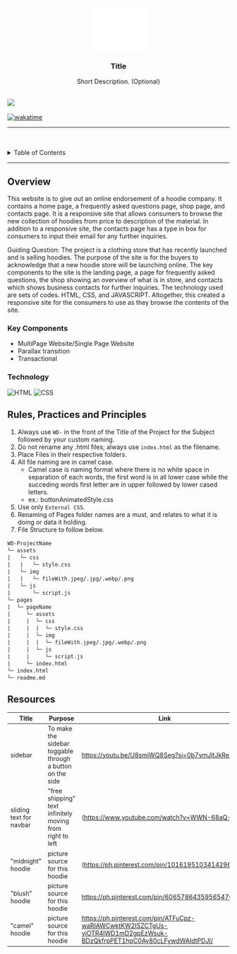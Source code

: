 <a name="readme-top">

<br/>

<br />
<div align="center">
  <a href="https://github.com/zyx-0314/">
  <!-- TODO: If you want to add logo or banner you can add it here -->
    <img src="./assets/img/nyebe_white.png" alt="Nyebe" width="130" height="100">
  </a>
<!-- TODO: Change Title to the name of the title of your Project -->
  <h3 align="center">Title</h3>
</div>
<!-- TODO: Make a short description -->
<div align="center">
  Short Description. (Optional)
</div>

<br />


<!-- TODO: Change the zyx-0314 into your github username  -->
<!-- TODO: Change the WD-Template-Project into the same name of your folder -->
![](https://visit-counter.vercel.app/counter.png?page=arabellabunoan/WD-CLOTHING-FINAL-PROJECT)

[![wakatime](https://wakatime.com/badge/user/018dd99a-4985-4f98-8216-6ca6fe2ce0f8/project/63501637-9a31-42f0-960d-4d0ab47977f8.svg)](https://wakatime.com/badge/user/018dd99a-4985-4f98-8216-6ca6fe2ce0f8/project/63501637-9a31-42f0-960d-4d0ab47977f8)

---

<br />
<br />

<!-- TODO: If you want to add more layers for your readme -->
<details>
  <summary>Table of Contents</summary>
  <ol>
    <li>
      <a href="#overview">Overview</a>
      <ol>
        <li>
          <a href="#key-components">Key Components</a>
        </li>
        <li>
          <a href="#technology">Technology</a>
        </li>
      </ol>
    </li>
    <li>
      <a href="#rule,-practices-and-principles">Rules, Practices and Principles</a>
    </li>
    <li>
      <a href="#resources">Resources</a>
    </li>
  </ol>
</details>

---

## Overview

<!-- TODO: To be changed -->
<!-- The following are just sample -->
This website is to give out an online endorsement of a hoodie company. It contains a home page, a frequently asked questions page, shop page, and contacts page. It is a responsive site that allows consumers to browse the new collection of hoodies from price to description of the material. In addition to a responsive site, the contacts page has a type in box for consumers to input their email for any further inquiries.

Guiding Question:
The project is a clothing store that has recently launched and is selling hoodies. The purpose of the site is for the buyers to acknowledge that a new hoodie store will be launching online. The key components to the site is the landing page, a page for frequently asked questions, the shop showing an overview of what is in store, and contacts which shows business contacts for further inquiries. The technology used are sets of codes. HTML, CSS, and JAVASCRIPT. Altogether, this created a responsive site for the consumers to use as they browse the contents of the site.

### Key Components
<!-- TODO: List of Key Components -->
<!-- The following are just sample -->
- MultiPage Website/Single Page Website
- Parallax transition
- Transactional

### Technology
<!-- TODO: List of Technology Used -->
![HTML](https://img.shields.io/badge/HTML-E34F26?style=for-the-badge&logo=html5&logoColor=white)
![CSS](https://img.shields.io/badge/CSS-1572B6?style=for-the-badge&logo=css3&logoColor=white)

## Rules, Practices and Principles
1. Always use `WD-` in the front of the Title of the Project for the Subject followed by your custom naming.
2. Do not rename any .html files; always use `index.html` as the filename.
3. Place Files in their respective folders.
4. All file naming are in camel case.
   - Camel case is naming format where there is no white space in separation of each words, the first word is in all lower case while the succeding words first letter are in upper followed by lower cased letters.
   - ex.: buttonAnimatedStyle.css
5. Use only `External CSS`.
6. Renaming of Pages folder names are a must, and relates to what it is doing or data it holding.
7. File Structure to follow below.

```
WD-ProjectName
└─ assets
|   └─ css
|   |   └─ style.css
|   └─ img
|   |   └─ fileWith.jpeg/.jpg/.webp/.png
|   └─ js
|       └─ script.js
└─ pages
|  └─ pageName
|     └─ assets
|     |  └─ css
|     |  |  └─ style.css
|     |  └─ img
|     |  |  └─ fileWith.jpeg/.jpg/.webp/.png
|     |  └─ js
|     |     └─ script.js
|     └─ index.html
└─ index.html
└─ readme.md
```

## Resources

<!-- TODO: Add References -->
| Title | Purpose | Link |
|-|-|-|
| sidebar | To make the sidebar toggable through a button on the side | https://youtu.be/U8smiWQ8Seg?si=0b7vmJltJkReZGNC |
| sliding text for navbar | "free shipping" text infinitely moving from right to left |(https://www.youtube.com/watch?v=WWN-68aQ-Qk) |
| "midnight" hoodie | picture source for this hoodie |(https://ph.pinterest.com/pin/1016195103414296847/) |
| "blush" hoodie | picture source for this hoodie | https://ph.pinterest.com/pin/606578643595654700/ |
| "camel" hoodie | picture source for this hoodie | https://ph.pinterest.com/pin/ATFuCpz-waRIAWCwktKW2ISZCTgUs-yiOTR4IWD1mD2gpEzWsuk-BDzQkfrpPET1hpC0Ay80cLFywdWAIdtPDJI/ |

